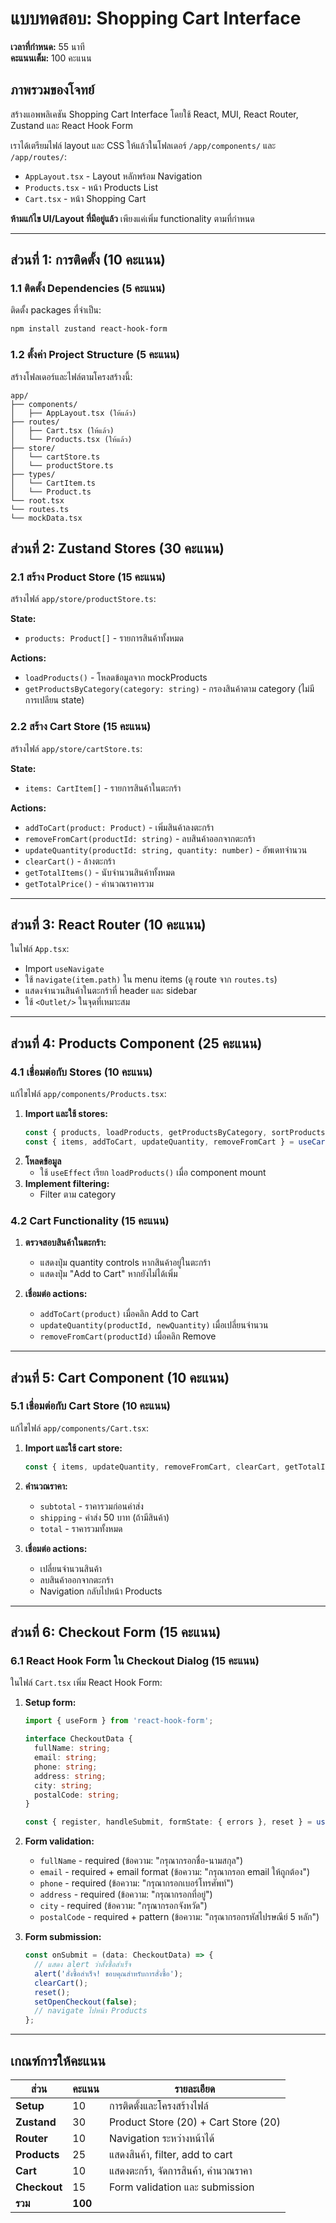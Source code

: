 # แบบทดสอบ: Shopping Cart Interface

**เวลาที่กำหนด:** 55 นาที  
**คะแนนเต็ม:** 100 คะแนน

## ภาพรวมของโจทย์

สร้างแอพพลิเคชัน Shopping Cart Interface โดยใช้ React, MUI, React Router, Zustand และ React Hook Form

เราได้เตรียมไฟล์ layout และ CSS ให้แล้วในโฟลเดอร์ `/app/components/` และ `/app/routes/`:
- `AppLayout.tsx` - Layout หลักพร้อม Navigation
- `Products.tsx` - หน้า Products List
- `Cart.tsx` - หน้า Shopping Cart

**ห้ามแก้ไข UI/Layout ที่มีอยู่แล้ว** เพียงแค่เพิ่ม functionality ตามที่กำหนด

---

## ส่วนที่ 1: การติดตั้ง (10 คะแนน)

### 1.1 ติดตั้ง Dependencies (5 คะแนน)

ติดตั้ง packages ที่จำเป็น:
```bash
npm install zustand react-hook-form
```

### 1.2 ตั้งค่า Project Structure (5 คะแนน)

สร้างโฟลเดอร์และไฟล์ตามโครงสร้างนี้:
```
app/
├── components/
│   ├── AppLayout.tsx (ให้แล้ว)
├── routes/
│   ├── Cart.tsx (ให้แล้ว)
│   └── Products.tsx (ให้แล้ว)
├── store/
│   └── cartStore.ts
│   └── productStore.ts
├── types/
│   └── CartItem.ts
│   └── Product.ts
└── root.tsx
└── routes.ts
└── mockData.tsx
```


## ส่วนที่ 2: Zustand Stores (30 คะแนน)

### 2.1 สร้าง Product Store (15 คะแนน)

สร้างไฟล์ `app/store/productStore.ts`:

**State:**
- `products: Product[]` - รายการสินค้าทั้งหมด

**Actions:**
- `loadProducts()` - โหลดข้อมูลจาก mockProducts
- `getProductsByCategory(category: string)` - กรองสินค้าตาม category (ไม่มีการเปลียน state)

### 2.2 สร้าง Cart Store (15 คะแนน)

สร้างไฟล์ `app/store/cartStore.ts`:

**State:**
- `items: CartItem[]` - รายการสินค้าในตะกร้า

**Actions:**
- `addToCart(product: Product)` - เพิ่มสินค้าลงตะกร้า
- `removeFromCart(productId: string)` - ลบสินค้าออกจากตะกร้า
- `updateQuantity(productId: string, quantity: number)` - อัพเดทจำนวน
- `clearCart()` - ล้างตะกร้า
- `getTotalItems()` - นับจำนวนสินค้าทั้งหมด
- `getTotalPrice()` - คำนวณราคารวม

---

## ส่วนที่ 3: React Router (10 คะแนน)

ในไฟล์ `App.tsx`:
- Import `useNavigate`
- ใช้ `navigate(item.path)` ใน menu items (ดู route จาก `routes.ts`)
- แสดงจำนวนสินค้าในตะกร้าที่ header และ sidebar
- ใช้ `<Outlet/>` ในจุดที่เหมาะสม

---

## ส่วนที่ 4: Products Component (25 คะแนน)

### 4.1 เชื่อมต่อกับ Stores (10 คะแนน)

แก้ไขไฟล์ `app/components/Products.tsx`:

1. **Import และใช้ stores:**
   ```typescript
   const { products, loadProducts, getProductsByCategory, sortProducts } = useProductStore();
   const { items, addToCart, updateQuantity, removeFromCart } = useCartStore();
   ```
2. **โหลดข้อมูล**
   - ใช้ `useEffect` เรียก `loadProducts()` เมื่อ component mount
3. **Implement filtering:**
   - Filter ตาม category

### 4.2 Cart Functionality (15 คะแนน)

1. **ตรวจสอบสินค้าในตะกร้า:**
   - แสดงปุ่ม quantity controls หากสินค้าอยู่ในตะกร้า
   - แสดงปุ่ม "Add to Cart" หากยังไม่ได้เพิ่ม

2. **เชื่อมต่อ actions:**
   - `addToCart(product)` เมื่อคลิก Add to Cart
   - `updateQuantity(productId, newQuantity)` เมื่อเปลี่ยนจำนวน
   - `removeFromCart(productId)` เมื่อคลิก Remove

---

## ส่วนที่ 5: Cart Component (10 คะแนน)

### 5.1 เชื่อมต่อกับ Cart Store (10 คะแนน)

แก้ไขไฟล์ `app/components/Cart.tsx`:

1. **Import และใช้ cart store:**
   ```typescript
   const { items, updateQuantity, removeFromCart, clearCart, getTotalItems, getTotalPrice } = useCartStore();
   ```

2. **คำนวณราคา:**
   - `subtotal` - ราคารวมก่อนค่าส่ง
   - `shipping` - ค่าส่ง 50 บาท (ถ้ามีสินค้า)
   - `total` - ราคารวมทั้งหมด

3. **เชื่อมต่อ actions:**
   - เปลี่ยนจำนวนสินค้า
   - ลบสินค้าออกจากตะกร้า
   - Navigation กลับไปหน้า Products

---

## ส่วนที่ 6: Checkout Form (15 คะแนน)

### 6.1 React Hook Form ใน Checkout Dialog (15 คะแนน)

ในไฟล์ `Cart.tsx` เพิ่ม React Hook Form:

1. **Setup form:**
   ```typescript
   import { useForm } from 'react-hook-form';
   
   interface CheckoutData {
     fullName: string;
     email: string;
     phone: string;
     address: string;
     city: string;
     postalCode: string;
   }
   
   const { register, handleSubmit, formState: { errors }, reset } = useForm<CheckoutData>();
   ```

2. **Form validation:**
   - `fullName` - required (ข้อความ: "กรุณากรอกชื่อ-นามสกุล")
   - `email` - required + email format (ข้อความ: "กรุณากรอก email ให้ถูกต้อง")
   - `phone` - required (ข้อความ: "กรุณากรอกเบอร์โทรศัพท์")
   - `address` - required (ข้อความ: "กรุณากรอกที่อยู่")
   - `city` - required (ข้อความ: "กรุณากรอกจังหวัด")
   - `postalCode` - required + pattern (ข้อความ: "กรุณากรอกรหัสไปรษณีย์ 5 หลัก")

3. **Form submission:**
   ```typescript
   const onSubmit = (data: CheckoutData) => {
     // แสดง alert ว่าสั่งซื้อสำเร็จ
     alert('สั่งซื้อสำเร็จ! ขอบคุณสำหรับการสั่งซื้อ');
     clearCart();
     reset();
     setOpenCheckout(false);
     // navigate ไปหน้า Products
   };
   ```

---

## เกณฑ์การให้คะแนน

| ส่วน | คะแนน | รายละเอียด |
|------|-------|------------|
| **Setup** | 10 | การติดตั้งและโครงสร้างไฟล์ |
| **Zustand** | 30 | Product Store (20) + Cart Store (20) |
| **Router** | 10 | Navigation ระหว่างหน้าได้ |
| **Products** | 25 | แสดงสินค้า, filter, add to cart |
| **Cart** | 10 | แสดงตะกร้า, จัดการสินค้า, คำนวณราคา |
| **Checkout** | 15 | Form validation และ submission |
| **รวม** | **100** |  |


